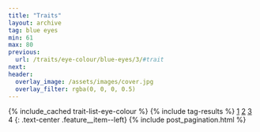 ```yaml
---
title: "Traits"
layout: archive
tag: blue eyes
min: 61
max: 80
previous:
  url: /traits/eye-colour/blue-eyes/3/#trait
next:
header:
  overlay_image: /assets/images/cover.jpg
  overlay_filter: rgba(0, 0, 0, 0.5)
---
```

{% include_cached trait-list-eye-colour %}
{% include tag-results %}
[1](/traits/eye-colour/blue-eyes/1/#trait) [2](/traits/eye-colour/blue-eyes/2/#trait) [3](/traits/eye-colour/blue-eyes/3/#trait) 4 
{: .text-center .feature__item--left}
{% include post_pagination.html %}

